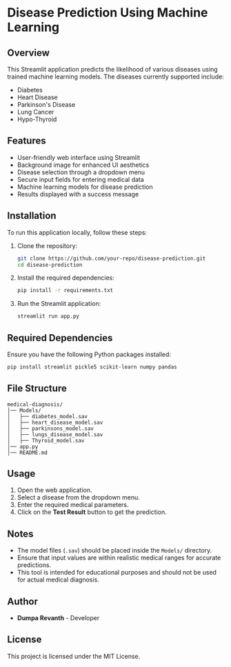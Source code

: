 # Disease Prediction Using Machine Learning

## Overview
This Streamlit application predicts the likelihood of various diseases using trained machine learning models. The diseases currently supported include:
- Diabetes
- Heart Disease
- Parkinson's Disease
- Lung Cancer
- Hypo-Thyroid

## Features
- User-friendly web interface using Streamlit
- Background image for enhanced UI aesthetics
- Disease selection through a dropdown menu
- Secure input fields for entering medical data
- Machine learning models for disease prediction
- Results displayed with a success message

## Installation
To run this application locally, follow these steps:

1. Clone the repository:
   ```bash
   git clone https://github.com/your-repo/disease-prediction.git
   cd disease-prediction
   ```

2. Install the required dependencies:
   ```bash
   pip install -r requirements.txt
   ```

3. Run the Streamlit application:
   ```bash
   streamlit run app.py
   ```

## Required Dependencies
Ensure you have the following Python packages installed:
```bash
pip install streamlit pickle5 scikit-learn numpy pandas
```

## File Structure
```
medical-diagnosis/
│── Models/
│   ├── diabetes_model.sav
│   ├── heart_disease_model.sav
│   ├── parkinsons_model.sav
│   ├── lungs_disease_model.sav
│   ├── Thyroid_model.sav
│── app.py
│── README.md
```

## Usage
1. Open the web application.
2. Select a disease from the dropdown menu.
3. Enter the required medical parameters.
4. Click on the **Test Result** button to get the prediction.

## Notes
- The model files (`.sav`) should be placed inside the `Models/` directory.
- Ensure that input values are within realistic medical ranges for accurate predictions.
- This tool is intended for educational purposes and should not be used for actual medical diagnosis.

## Author
- **Dumpa Revanth** - Developer

## License
This project is licensed under the MIT License.

